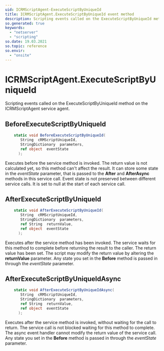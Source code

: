 ```yaml
---
uid: ICRMScriptAgent-ExecuteScriptByUniqueId
title: ICRMScriptAgent.ExecuteScriptByUniqueId event method
description: Scripting events called on the ExecuteScriptByUniqueId method on the ICRMScriptAgent service agent.
so.generated: true
keywords:
  - "netserver"
  - "scripting"
so.date: 19.03.2021
so.topic: reference
so.envir:
  - "onsite"
---
```

# ICRMScriptAgent.ExecuteScriptByUniqueId

Scripting events called on the <see cref='M:SuperOffice.CRM.Services.ICRMScriptAgent.ExecuteScriptByUniqueId'>ExecuteScriptByUniqueId</see> method on the <see cref='ICRMScriptAgent'>ICRMScriptAgent</see>  service agent.

## BeforeExecuteScriptByUniqueId
```cs
    static void BeforeExecuteScriptByUniqueId(
       String  cRMScriptUniqueId,
       StringDictionary  parameters,
       ref object  eventState
      );
```
Executes before the service method is invoked.
The return value is not calculated yet, so this method can't affect the result.
It can store some state in the *eventState* parameter, that is passed to the **After** and **AfterAsync** methods in this service call.
Event state is not preserved between different service calls. It is set to null at the start of each service call.
## AfterExecuteScriptByUniqueId
```cs
    static void AfterExecuteScriptByUniqueId(
       String  cRMScriptUniqueId,
       StringDictionary  parameters,
       ref String  returnValue,
       ref object  eventState
      );
```
Executes after the service method has been invoked. The service waits for this method to complete before returning the result to the caller.
The return value has been set. The script may modify the return value by altering the **returnValue** parameter.
Any state you set in the **Before** method is passed in through the *eventState* parameter.
## AfterExecuteScriptByUniqueIdAsync
```cs
    static void AfterExecuteScriptByUniqueIdAsync(
       String  cRMScriptUniqueId,
       StringDictionary  parameters,
       ref String  returnValue,
       ref object  eventState
      );
```
Executes after the service method is invoked, without waiting for the call to return.
The service call is not blocked waiting for this method to complete.
The async event handler cannot modify the return value of the service call.
Any state you set in the **Before** method is passed in through the *eventState* parameter.

